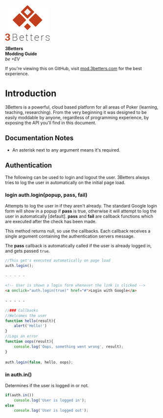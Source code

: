 ![Logo](assets/img/logo.png)

**3Betters**  
**Modding Guide**  
_be +EV_

If you're viewing this on GitHub, visit [mod.3betters.com](http://mod.3betters.com) for the best experience.


# Introduction
3Betters is a powerful, cloud based platform for all areas of Poker (learning, teaching, researching). From the very beginning it was designed to be easily moddable by anyone, regardless of programming experience, by exposing the API you'll find in this document.

## Documentation Notes
* An asterisk next to any argument means it's required.


## Authentication
The following can be used to login and logout the user. 3Betters always tries to log the user in automatically on the initial page load.

### **login**	auth.login(popup, pass, fail)
Attempts to log the user in if they aren't already. The standard Google login form will show in a popup if **pass** is true, otherwise it will attempt to log the user in automatically [default]. **pass** and **fail** are callback functions which are executed after the check has been made.

This method returns null, so use the callbacks. Each callback receives a single argument containing the authentication servers message.

The **pass** callback is automatically called if the user is already logged in, and gets passed `true`.

```js
//This get's executed automatically on page load
auth.login();

- - - - -
```
```html
<!-- User is shown a login form whenever the link is clicked -->
<a onclick="auth.login(true)" href="#">Login with Google</a>

- - - - -
```
```js
//### Callbacks
//Welcomes the user
function hello(result){
	alert('Hello!')
}
//Logs an error
function oops(result){
	console.log('Oops, something went wrong', result);
}

auth.login(false, hello, oops);
```



### **in**	auth.in()
Determines if the user is logged in or not.

```js
if(auth.in())
	console.log('User is logged in');
else
	console.log('User is logged out');
```